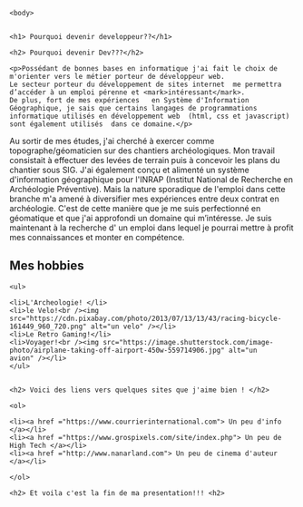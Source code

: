 <html>
    <head>
        <meta charset="utf-8" />
        <title>Challenge Cefim</title>
    </head>

    <body>

    
    <h1> Pourquoi devenir developpeur??</h1>
    
    <h2> Pourquoi devenir Dev???</h2>
    
    <p>Possédant de bonnes bases en informatique j'ai fait le choix de m'orienter vers le métier porteur de développeur web. 
    Le secteur porteur du développement de sites internet  me permettra d’accéder à un emploi pérenne et <mark>intéressant</mark>. 
    De plus, fort de mes expériences   en Système d'Information Géographique, je sais que certains langages de programmations 
    informatique utilisés en développement web  (html, css et javascript) sont également utilisés  dans ce domaine.</p>
  Au sortir de mes études, j'ai cherché  à exercer comme topographe/géomaticien sur des chantiers archéologiques. Mon travail consistait à effectuer des levées de terrain puis à concevoir les plans du chantier sous SIG. J'ai également conçu et alimenté un système d'information géographique pour l'INRAP (Institut National de Recherche en Archéologie Préventive). Mais la nature sporadique de l'emploi dans cette branche m'a amené  à diversifier mes expériences entre deux contrat en archéologie.
	C'est de cette manière que je me suis perfectionné en géomatique et que j'ai approfondi un domaine qui m’intéresse. Je suis maintenant à la recherche d' un emploi dans lequel je pourrai mettre à profit mes connaissances et monter en compétence.
    <h2> Mes hobbies </h2>
    
    <ul>
    
    <li>L'Archeologie! </li>
    <li>le Velo!<br /><img src="https://cdn.pixabay.com/photo/2013/07/13/13/43/racing-bicycle-161449_960_720.png" alt="un velo" /></li>
    <li>Le Retro Gaming!</li>
    <li>Voyager!<br /><img src="https://image.shutterstock.com/image-photo/airplane-taking-off-airport-450w-559714906.jpg" alt="un                              avion" /></li>
    </ul>
   
    
    <h2> Voici des liens vers quelques sites que j'aime bien ! </h2>
    
    <ol>
    
    <li><a href ="https://www.courrierinternational.com"> Un peu d'info </a></li>
    <li><a href ="https://www.grospixels.com/site/index.php"> Un peu de High Tech </a></li>
    <li><a href ="http://www.nanarland.com"> Un peu de cinema d'auteur </a></li>
      
    </ol>
    
    <h2> Et voila c'est la fin de ma presentation!!! <h2>
    

    


